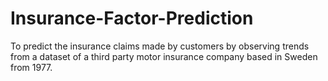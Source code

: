 # Insurance-Factor-Prediction
To predict the insurance claims made by customers by observing trends from a dataset of a third party motor insurance company based in Sweden from 1977.
